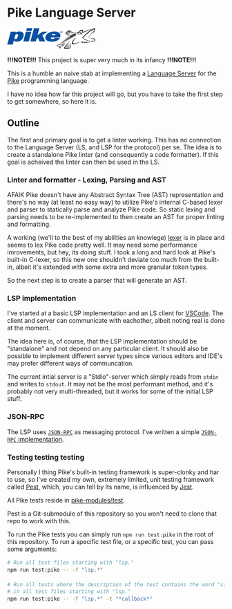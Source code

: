 # Pike Language Server

![Pike Programming Language](assets/pike_logo.png)

**!!!NOTE!!!** This project is super very much in its infancy **!!!NOTE!!!**

This is a humble an naive stab at implementing a
[Language Server](https://microsoft.github.io/language-server-protocol/) for the
[Pike](https://pike.lysator.liu.se/) programming language.

I have no idea how far this project will go, but you have to take the first step
to get somewhere, so here it is.

## Outline

The first and primary goal is to get a linter working. This has no connection
to the Language Server (LS, and LSP for the protocol) per se. The idea is to
create a standalone Pike linter (and consequently a code formatter). If this
goal is acheived the linter can then be used in the LS.

### Linter and formatter - Lexing, Parsing and AST

AFAIK Pike doesn't have any Abstract Syntax Tree (AST) representation and
there's no way (at least no easy way) to utilize Pike's internal C-based
lexer and parser to statically parse and analyze Pike code. So static lexing
and parsing needs to be re-implemented to then create an AST for proper linting
and formatting.

A working (we'll to the best of my abilities an knowlege)
[lexer](pike-modules/AST.pmod/Lexer.pmod) is in place and seems to lex Pike
code pretty well. It may need some performance imrovements, but hey, its doing
stuff. I took a long and hard look at Pike's built-in C-lexer, so this new one
shouldn't deviate too much from the built-in, albeit it's extended with some
extra and more granular token types.

So the next step is to create a parser that will generate an AST.

### LSP implementation

I've started at a basic LSP implementation and an LS client for
[VSCode](https://code.visualstudio.com/). The client and server can communicate
with eachother, albeit noting real is done at the moment.

The idea here is, of course, that the LSP implementation should be "standalone"
and not depend on any particular client. It should also be possible to implement
different server types since various editors and IDE's may prefer different
ways of communcation.

The current intial server is a "Stdio"-server which simply reads from `stdin`
and writes to `stdout`. It may not be the most performant method, and it's
probably not very multi-threaded, but it works for some of the initial LSP
stuff.

### JSON-RPC

The LSP uses [`JSON-RPC`](https://www.jsonrpc.org/) as messaging protocol. I've
written a simple [`JSON-RPC` implementation](pike-modules/JsonRpc.pmod/module.pmod).

### Testing testing testing

Personally I thing Pike's built-in testing framework is super-clonky and
har to use, so I've created my own, extremely limited, unit testing framework
called [Pest](https://github.com/poppa/pest), which, you can tell by its name,
is influenced by [Jest](https://jestjs.io/).

All Pike tests reside in [pike-modules/test](pike-modules/test/).

Pest is a Git-submodule of this repository so you won't need to clone
that repo to work with this.

To run the Pike tests you can simply run `npm run test:pike` in the root of
this repository. To run a specific test file, or a specific test, you can
pass some arguments:

```sh
# Run all test files starting with "lsp."
npm run test:pike -- -f "lsp.*"

# Run all tests where the description of the test contains the word "callback"
# in all test files starting with "lsp."
npm run test:pike -- -f "lsp.*" -t "*callback*"
```
